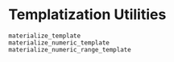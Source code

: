 # Templatization Utilities

```@docs
materialize_template
materialize_numeric_template
materialize_numeric_range_template
```
